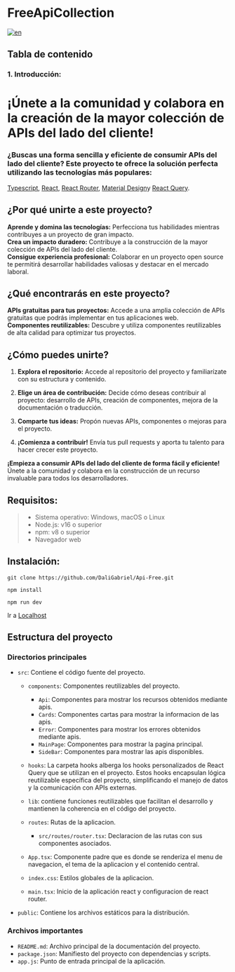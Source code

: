 # FreeApiCollection

[![en](https://img.shields.io/badge/lang-en-red.svg)](https://github.com/jonatasemidio/multilanguage-readme-pattern/blob/master/README.md)
## Tabla de contenido

### **1. Introducción:**

# **¡Únete a la comunidad y colabora en la creación de la mayor colección de APIs del lado del cliente!**

### **¿Buscas una forma sencilla y eficiente de consumir APIs del lado del cliente?** Este proyecto te ofrece la solución perfecta utilizando las tecnologías más populares:

<a href="https://www.typescriptlang.org/" target="_blank" rel="noopener noreferrer">Typescript</a>,
<a href="https://react.dev/" target="_blank" rel="noopener noreferrer">React</a>,
<a href="https://reactrouter.com/en/main" target="_blank" rel="noopener noreferrer">React Router</a>,
<a href="https://mui.com/" target="_blank" rel="noopener noreferrer">Material Design</a>y
<a href="https://tanstack.com/query/v3/" target="_blank" rel="noopener noreferrer">React Query</a>.

## **¿Por qué unirte a este proyecto?**

**Aprende y domina las tecnologías:** Perfecciona tus habilidades mientras contribuyes a un proyecto de gran impacto.
<br>
**Crea un impacto duradero:** Contribuye a la construcción de la mayor colección de APIs del lado del cliente.
<br>
**Consigue experiencia profesional:** Colaborar en un proyecto open source te permitirá desarrollar habilidades valiosas y destacar en el mercado laboral.

## **¿Qué encontrarás en este proyecto?**

**APIs gratuitas para tus proyectos:** Accede a una amplia colección de APIs gratuitas que podrás implementar en tus aplicaciones web.
<br>
**Componentes reutilizables:** Descubre y utiliza componentes reutilizables de alta calidad para optimizar tus proyectos.

## **¿Cómo puedes unirte?**

1. **Explora el repositorio:** Accede al repositorio del proyecto y familiarízate con su estructura y contenido.

2. **Elige un área de contribución:** Decide cómo deseas contribuir al proyecto: desarrollo de APIs, creación de componentes, mejora de la documentación o traducción.

4. **Comparte tus ideas:** Propón nuevas APIs, componentes o mejoras para el proyecto.

5. **¡Comienza a contribuir!** Envía tus pull requests y aporta tu talento para hacer crecer este proyecto.

**¡Empieza a consumir APIs del lado del cliente de forma fácil y eficiente!** Únete a la comunidad y colabora en la construcción de un recurso invaluable para todos los desarrolladores.


## **Requisitos:**

> - Sistema operativo: Windows, macOS o Linux
> - Node.js: v16 o superior
> - npm: v8 o superior
> - Navegador web

## **Instalación:**

```
git clone https://github.com/DaliGabriel/Api-Free.git 
```

```
npm install
```

```
npm run dev
```
Ir a 
<a href="http://localhost:5173" target="_blank" rel="noopener noreferrer">Localhost</a>

## Estructura del proyecto

### Directorios principales

* `src`: Contiene el código fuente del proyecto.
    * `components`: Componentes reutilizables del proyecto.
        * `Api`: Componentes para mostrar los recursos obtenidos mediante apis.
        * `Cards`: Componentes cartas para mostrar la informacion de las apis.
        * `Error`: Componentes para mostrar los errores obtenidos mediante apis.
        * `MainPage`: Componentes para mostrar la pagina principal.
        * `SideBar`: Componentes para mostrar las apis disponibles.
    * `hooks`: La carpeta hooks alberga los hooks personalizados de React Query que se utilizan en el proyecto. Estos hooks encapsulan lógica reutilizable específica del proyecto, simplificando el manejo de datos y la comunicación con APIs externas.
    * `lib`: contiene funciones reutilizables que facilitan el desarrollo y mantienen la coherencia en el código del proyecto.
        
    * `routes`: Rutas de la aplicacion.     
        * `src/routes/router.tsx`: Declaracion de las rutas con sus componentes asociados. 
    * `App.tsx`: Componente padre que es donde se renderiza el menu de navegacion, el tema de la aplicacion y el contenido central.
    * `index.css`: Estilos globales de la aplicacion.
    * `main.tsx`: Inicio de la aplicación react y configuracion de react router.
* `public`: Contiene los archivos estáticos para la distribución.

### Archivos importantes

* `README.md`: Archivo principal de la documentación del proyecto.
* `package.json`: Manifiesto del proyecto con dependencias y scripts.
* `app.js`: Punto de entrada principal de la aplicación.
